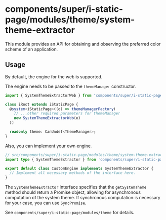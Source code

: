 # components/super/i-static-page/modules/theme/system-theme-extractor

This module provides an API for obtaining and observing the preferred color scheme of an application.

## Usage

By default, the engine for the web is supported.

The engine needs to be passed to the `themeManager` constructor.

```ts
import { SystemThemeExtractorWeb } from 'components/super/i-static-page/modules/theme';

class iRoot extends iStaticPage {
  @system<iStaticPage>((o) => themeManagerFactory(
    // ...other required parameters for themeManager
    new SystemThemeExtractorWeb(o)
  ))

  readonly theme: CanUndef<ThemeManager>;
}
```

Also, you can implement your own engine.

```ts
// src/components/super/i-static-page/modules/theme/system-theme-extractor/engines/custom/index.ts
import type { SystemThemeExtractor } from 'components/super/i-static-page/modules/theme/system-theme-extractor';

export default class CustomEngine implements SystemThemeExtractor {
  // Implement all necessary methods of the interface here.
}
```

The `SystemThemeExtractor` interface specifies that the `getSystemTheme` method should return a Promise object,
allowing for asynchronous computation of the system theme.
If synchronous computation is necessary for your case, you can use `SyncPromise`.

See `components/super/i-static-page/modules/theme` for details.
